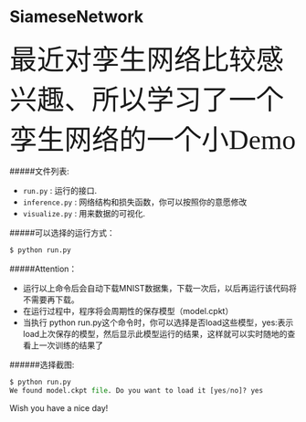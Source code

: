 # SiameseNetwork
<font face="微软雅黑" size=16 >最近对孪生网络比较感兴趣、所以学习了一个孪生网络的一个小Demo</font>

#####文件列表:
* `run.py` : 运行的接口.
* `inference.py` :  网络结构和损失函数，你可以按照你的意愿修改
* `visualize.py` : 用来数据的可视化.

#####可以选择的运行方式：

```python
$ python run.py
```
#####Attention：
* 运行以上命令后会自动下载MNIST数据集，下载一次后，以后再运行该代码将不需要再下载。
* 在运行过程中，程序将会周期性的保存模型（model.cpkt）
* 当执行 python run.py这个命令时，你可以选择是否load这些模型，yes:表示load上次保存的模型，然后显示此模型运行的结果，这样就可以实时随地的查看上一次训练的结果了

######选择截图:

```python
$ python run.py
We found model.ckpt file. Do you want to load it [yes/no]? yes
```
 Wish you have a nice day!

